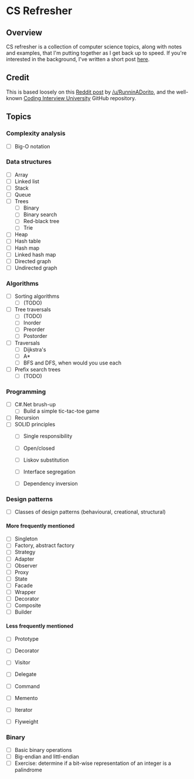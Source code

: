 # CS Refresher

## Overview

CS refresher is a collection of computer science topics, along with
notes and examples, that I'm putting together as I get back up to
speed. If you're interested in the background, I've written a short
post [here](https://httpete.nz/posts/cs-refresher-intro/).

## Credit

This is based loosely on this [Reddit post](https://www.reddit.com/r/cscareerquestions/comments/1jov24/heres_how_to_prepare_for_tech_interviews/)
by [/u/RunninADorito](https://www.reddit.com/user/RunninADorito/),
and the well-known [Coding Interview University](https://github.com/jwasham/coding-interview-university)
GitHub repository.

## Topics

### Complexity analysis

- [ ] Big-O notation

### Data structures

- [ ] Array
- [ ] Linked list
- [ ] Stack
- [ ] Queue
- [ ] Trees
    - [ ] Binary
    - [ ] Binary search
    - [ ] Red-black tree
    - [ ] Trie
- [ ] Heap
- [ ] Hash table
- [ ] Hash map
- [ ] Linked hash map
- [ ] Directed graph
- [ ] Undirected graph

### Algorithms

- [ ] Sorting algorithms
    - [ ] (TODO)
- [ ] Tree traversals
    - [ ] (TODO)
    - [ ] Inorder
    - [ ] Preorder
    - [ ] Postorder
- [ ] Traversals
    - [ ] Dijkstra's
    - [ ] A*
    - [ ] BFS and DFS, when would you use each
- [ ] Prefix search trees
    - [ ] (TODO)

### Programming

- [ ] C#.Net brush-up
    - [ ] Build a simple tic-tac-toe game
- [ ] Recursion
- [ ] SOLID principles
    - [ ] Single responsibility
    - [ ] Open/closed
    - [ ] Liskov substitution
    - [ ] Interface segregation
    - [ ] Dependency inversion


### Design patterns

- [ ] Classes of design patterns (behavioural, creational, structural)

#### More frequently mentioned

- [ ] Singleton
- [ ] Factory, abstract factory
- [ ] Strategy
- [ ] Adapter
- [ ] Observer
- [ ] Proxy
- [ ] State
- [ ] Facade
- [ ] Wrapper
- [ ] Decorator
- [ ] Composite
- [ ] Builder

#### Less frequently mentioned

- [ ] Prototype
- [ ] Decorator
- [ ] Visitor  
- [ ] Delegate
- [ ] Command
- [ ] Memento
- [ ] Iterator
- [ ] Flyweight


### Binary

- [ ] Basic binary operations
- [ ] Big-endian and littl-endian
- [ ] Exercise: determine if a bit-wise representation of an integer is a palindrome